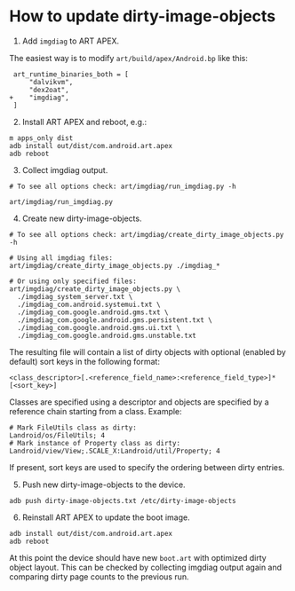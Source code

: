 # How to update dirty-image-objects

1. Add `imgdiag` to ART APEX.

The easiest way is to modify `art/build/apex/Android.bp` like this:
```
 art_runtime_binaries_both = [
     "dalvikvm",
     "dex2oat",
+    "imgdiag",
 ]
```

2. Install ART APEX and reboot, e.g.:

```
m apps_only dist
adb install out/dist/com.android.art.apex
adb reboot
```

3. Collect imgdiag output.

```
# To see all options check: art/imgdiag/run_imgdiag.py -h

art/imgdiag/run_imgdiag.py
```

4. Create new dirty-image-objects.

```
# To see all options check: art/imgdiag/create_dirty_image_objects.py -h

# Using all imgdiag files:
art/imgdiag/create_dirty_image_objects.py ./imgdiag_*

# Or using only specified files:
art/imgdiag/create_dirty_image_objects.py \
  ./imgdiag_system_server.txt \
  ./imgdiag_com.android.systemui.txt \
  ./imgdiag_com.google.android.gms.txt \
  ./imgdiag_com.google.android.gms.persistent.txt \
  ./imgdiag_com.google.android.gms.ui.txt \
  ./imgdiag_com.google.android.gms.unstable.txt
```

The resulting file will contain a list of dirty objects with optional (enabled by default) sort keys in the following format:
```
<class_descriptor>[.<reference_field_name>:<reference_field_type>]* [<sort_key>]
```
Classes are specified using a descriptor and objects are specified by a reference chain starting from a class. Example:
```
# Mark FileUtils class as dirty:
Landroid/os/FileUtils; 4
# Mark instance of Property class as dirty:
Landroid/view/View;.SCALE_X:Landroid/util/Property; 4
```
If present, sort keys are used to specify the ordering between dirty entries.

5. Push new dirty-image-objects to the device.

```
adb push dirty-image-objects.txt /etc/dirty-image-objects
```

6. Reinstall ART APEX to update the boot image.

```
adb install out/dist/com.android.art.apex
adb reboot
```

At this point the device should have new `boot.art` with optimized dirty object layout.
This can be checked by collecting imgdiag output again and comparing dirty page counts to the previous run.
